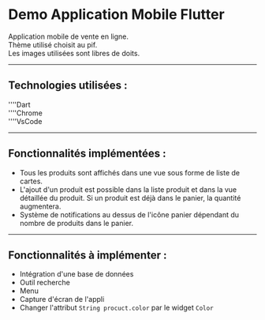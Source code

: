 # Demo Application Mobile Flutter

Application mobile de vente en ligne.  
Thème utilisé choisit au pif.  
Les images utilisées sont libres de doits.

---------
## Technologies utilisées :

''''Dart  
''''Chrome  
''''VsCode

---------
## Fonctionnalités implémentées :

* Tous les produits sont affichés dans une vue sous forme de liste de cartes.
* L'ajout d'un produit est possible dans la liste produit et dans la vue détaillée du produit. Si un produit est déjà dans le panier, la quantité augmentera.
* Système de notifications au dessus de l'icône panier dépendant du nombre de produits dans le panier.

---------
## Fonctionnalités à implémenter :

* Intégration d'une base de données
* Outil recherche
* Menu
* Capture d'écran de l'appli
* Changer l'attribut ``String procuct.color`` par le widget `Color`
